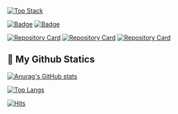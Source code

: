 [![Top Stack](https://widget.realdeveloper.pro/api/top?stack=Java,Spring,MySQL)](https://github.com/KHyoseon)

[![Badge](https://widget.realdeveloper.pro/api/badge?title=Languages&badges=Java,C,Python,Javascript)](https://github.com/KHyoseon)
[![Badge](https://widget.realdeveloper.pro/api/badge?title=Frameworks&badges=Spring,JPA,MySQL,MongoDB,Android-Studio,Django,AWS-S3,Git,GitHub)](https://github.com/KHyoseon)

[![Repository Card](https://widget.realdeveloper.pro/api/card?user=dokdo-guard&repo=moyeora-dokdo)](https://github.com/dokdo-guard/moyeora-dokdo)
[![Repository Card](https://widget.realdeveloper.pro/api/card?user=KHyoseon&repo=AlsongDalsong)](https://github.com/KHyoseon/AlsongDalsong)
[![Repository Card](https://widget.realdeveloper.pro/api/card?user=KHyoseon&repo=OneDay_OneAlgorithm)](https://github.com/KHyoseon/OneDay_OneAlgorithm)
 
 ## 🔎 My Github Statics
 
[![Anurag's GitHub stats](https://github-readme-stats.vercel.app/api?username=KHyoseon&show_icons=true&locale=kr&hide=stars)](https://github.com/anuraghazra/github-readme-stats)
  
[![Top Langs](https://github-readme-stats.vercel.app/api/top-langs/?username=KHyoseon&layout=compact)](https://github.com/anuraghazra/github-readme-stats)
<!--show_icons=true&title_color=F0FFFF&text_color=F0FFFF&icon_color=00CED1&bg_color=00CED1,7FFFD4,00BFFF,4169E1-->
[![Hits](https://hits.seeyoufarm.com/api/count/incr/badge.svg?url=https%3A%2F%2Fgithub.com%2Fmadplay)](http://hits.seeyoufarm.com)
